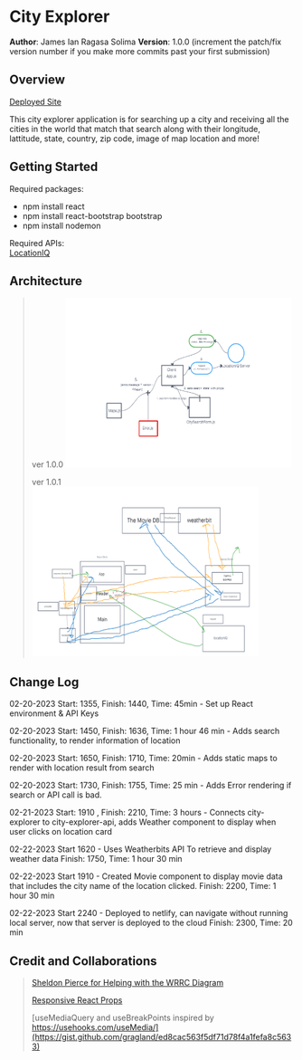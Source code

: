 # City Explorer

**Author**: James Ian Ragasa Solima
**Version**: 1.0.0 (increment the patch/fix version number if you make more commits past your first submission)

## Overview

[Deployed Site](https://james-city-explorer.netlify.app/)

This city explorer application is for searching up a city and receiving all the cities in the world that match that search along with their longitude, lattitude, state, country, zip code, image of map location and more!

<!-- Provide a high level overview of what this application is and why you are building it, beyond the fact that it's an assignment for this class. (i.e. What's your problem domain?) -->

## Getting Started

Required packages:
- npm install react
- npm install react-bootstrap bootstrap
- npm install nodemon


Required APIs:
<br>
[LocationIQ](https://locationiq.com/)
<br>
<!-- What are the steps that a user must take in order to build this app on their own machine and get it running? -->

## Architecture
>ver 1.0.0
><a href="https://projects.invisionapp.com/freehand/document/5EqauWXKO"> <img src="assets/wrrc1.png" width="400" height="300"> </a>
><br>
>
>ver 1.0.1<br>
><img src="./assets/wrrc3.png" width="400" height="300"> </a>
>


<!-- Provide a detailed description of the application design. What technologies (languages, libraries, etc) you're using, and any other relevant design information. -->

## Change Log

02-20-2023 Start: 1355, Finish: 1440, Time: 45min - Set up React environment & API Keys

02-20-2023 Start: 1450, Finish: 1636, Time: 1 hour 46 min - Adds search functionality, to render information of location

02-20-2023 Start: 1650, Finish: 1710, Time: 20min - Adds static maps to render with location result from search

02-20-2023 Start: 1730, Finish: 1755, Time: 25 min - Adds Error rendering if search or API call is bad.

02-21-2023 Start: 1910 , Finish: 2210, Time: 3 hours - Connects city-explorer to city-explorer-api, adds Weather component to display when user clicks on location card

02-22-2023 Start 1620 - Uses Weatherbits API To retrieve and display weather data Finish: 1750, Time: 1 hour 30 min

02-22-2023 Start 1910 - Created Movie component to display movie data that includes the city name of the location clicked. Finish: 2200, Time: 1 hour 30 min

02-22-2023 Start 2240 - Deployed to netlify, can navigate without running local server, now that server is deployed to the cloud Finish: 2300, Time: 20 min

<!-- Use this area to document the iterative changes made to your application as each feature is successfully implemented. Use time stamps. Here's an example:

01-01-2001 4:59pm - Application now has a fully-functional express server, with a GET route for the location resource. -->

## Credit and Collaborations

>[Sheldon Pierce for Helping with the WRRC Diagram](https://github.com/Sheldon-Pierce)
>
>[Responsive React Props](https://dev.to/justincy/4-patterns-for-responsive-props-in-react-39ak)
>
>[useMediaQuery and useBreakPoints inspired by https://usehooks.com/useMedia/](https://gist.github.com/gragland/ed8cac563f5df71d78f4a1fefa8c5633)

<!-- Give credit (and a link) to other people or resources that helped you build this application. -->


